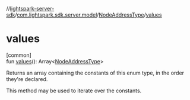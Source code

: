 //[lightspark-server-sdk](../../../index.md)/[com.lightspark.sdk.server.model](../index.md)/[NodeAddressType](index.md)/[values](values.md)

# values

[common]\
fun [values](values.md)(): Array&lt;[NodeAddressType](index.md)&gt;

Returns an array containing the constants of this enum type, in the order they're declared.

This method may be used to iterate over the constants.
